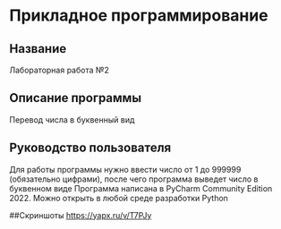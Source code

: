 # Прикладное программирование
## Название
Лабораторная работа №2
## Описание программы 
Перевод числа в буквенный вид
## Руководство пользователя
Для работы программы нужно ввести число от 1 до 999999 (обязательно цифрами), после чего программа выведет число в буквенном виде 
Программа написана в PyCharm Community Edition 2022. Можно открыть в любой среде разработки Python

##Скриншоты
https://yapx.ru/v/T7PJy


